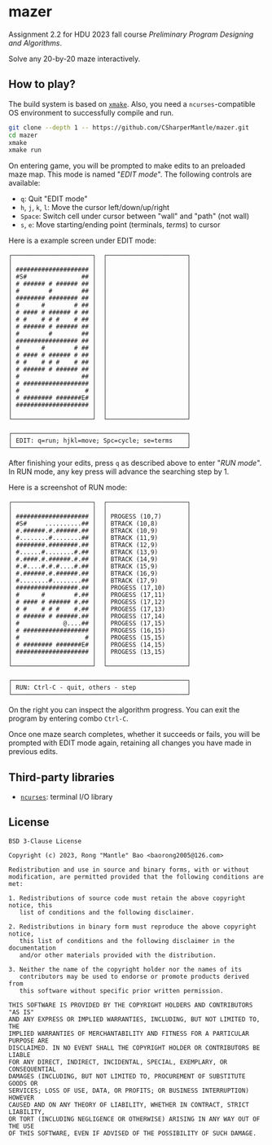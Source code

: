 # mazer

Assignment 2.2 for HDU 2023 fall course *Preliminary Program Designing and Algorithms*.

Solve any 20-by-20 maze interactively.

## How to play?

The build system is based on [`xmake`](https://xmake.io/). Also, you need a `ncurses`-compatible OS environment to successfully compile and run.

```bash
git clone --depth 1 -- https://github.com/CSharperMantle/mazer.git
cd mazer
xmake
xmake run
```

On entering game, you will be prompted to make edits to an preloaded maze map. This mode is named "*EDIT mode*". The following controls are available:

* `q`: Quit "EDIT mode"
* `h`, `j`, `k`, `l`: Move the cursor left/down/up/right
* `Space`: Switch cell under cursor between "wall" and "path" (not wall)
* `s`, `e`: Move starting/ending point (terminals, *terms*) to cursor

Here is a example screen under EDIT mode:

```text
┌──────────────────────┐  ┌──────────────────────┐
│                      │  │                      │
│ #################### │  │                      │
│ #S#               ## │  │                      │
│ # ###### # ###### ## │  │                      │
│ #        #        ## │  │                      │
│ ######## ######## ## │  │                      │
│ #      #        # ## │  │                      │
│ # #### # ###### # ## │  │                      │
│ # #    # # #    # ## │  │                      │
│ # ###### # ###### ## │  │                      │
│ #        #        ## │  │                      │
│ ################# ## │  │                      │
│ #      #        # ## │  │                      │
│ # #### # ###### # ## │  │                      │
│ # #    # # #    # ## │  │                      │
│ # ###### # ###### ## │  │                      │
│ #                 ## │  │                      │
│ # ################## │  │                      │
│ #                  # │  │                      │
│ # ######## #######E# │  │                      │
│ #################### │  │                      │
│                      │  │                      │
└──────────────────────┘  └──────────────────────┘

┌────────────────────────────────────────────────┐
│ EDIT: q=run; hjkl=move; Spc=cycle; se=terms    │
└────────────────────────────────────────────────┘
```

After finishing your edits, press `q` as described above to enter "*RUN mode*". In RUN mode, any key press will advance the searching step by 1.

Here is a screenshot of RUN mode:

```text
┌──────────────────────┐  ┌──────────────────────┐
│                      │  │                      │
│ #################### │  │ PROGESS (10,7)       │
│ #S#     ..........## │  │ BTRACK (10,8)        │
│ #.######.#.######.## │  │ BTRACK (10,9)        │
│ #........#........## │  │ BTRACK (11,9)        │
│ ########.########.## │  │ BTRACK (12,9)        │
│ #......#........#.## │  │ BTRACK (13,9)        │
│ #.####.#.######.#.## │  │ BTRACK (14,9)        │
│ #.#....#.#.#....#.## │  │ BTRACK (15,9)        │
│ #.######.#.######.## │  │ BTRACK (16,9)        │
│ #........#........## │  │ BTRACK (17,9)        │
│ #################.## │  │ PROGESS (17,10)      │
│ #      #        #.## │  │ PROGESS (17,11)      │
│ # #### # ###### #.## │  │ PROGESS (17,12)      │
│ # #    # # #    #.## │  │ PROGESS (17,13)      │
│ # ###### # ######.## │  │ PROGESS (17,14)      │
│ #            @....## │  │ PROGESS (17,15)      │
│ # ################## │  │ PROGESS (16,15)      │
│ #                  # │  │ PROGESS (15,15)      │
│ # ######## #######E# │  │ PROGESS (14,15)      │
│ #################### │  │ PROGESS (13,15)      │
│                      │  │                      │
└──────────────────────┘  └──────────────────────┘

┌────────────────────────────────────────────────┐
│ RUN: Ctrl-C - quit, others - step              │
└────────────────────────────────────────────────┘
```

On the right you can inspect the algorithm progress. You can exit the program by entering combo `Ctrl-C`.

Once one maze search completes, whether it succeeds or fails, you will be prompted with EDIT mode again, retaining all changes you have made in previous edits.

## Third-party libraries

* [`ncurses`](https://www.gnu.org/software/ncurses/): terminal I/O library

## License

```text
BSD 3-Clause License

Copyright (c) 2023, Rong "Mantle" Bao <baorong2005@126.com>

Redistribution and use in source and binary forms, with or without
modification, are permitted provided that the following conditions are met:

1. Redistributions of source code must retain the above copyright notice, this
   list of conditions and the following disclaimer.

2. Redistributions in binary form must reproduce the above copyright notice,
   this list of conditions and the following disclaimer in the documentation
   and/or other materials provided with the distribution.

3. Neither the name of the copyright holder nor the names of its
   contributors may be used to endorse or promote products derived from
   this software without specific prior written permission.

THIS SOFTWARE IS PROVIDED BY THE COPYRIGHT HOLDERS AND CONTRIBUTORS "AS IS"
AND ANY EXPRESS OR IMPLIED WARRANTIES, INCLUDING, BUT NOT LIMITED TO, THE
IMPLIED WARRANTIES OF MERCHANTABILITY AND FITNESS FOR A PARTICULAR PURPOSE ARE
DISCLAIMED. IN NO EVENT SHALL THE COPYRIGHT HOLDER OR CONTRIBUTORS BE LIABLE
FOR ANY DIRECT, INDIRECT, INCIDENTAL, SPECIAL, EXEMPLARY, OR CONSEQUENTIAL
DAMAGES (INCLUDING, BUT NOT LIMITED TO, PROCUREMENT OF SUBSTITUTE GOODS OR
SERVICES; LOSS OF USE, DATA, OR PROFITS; OR BUSINESS INTERRUPTION) HOWEVER
CAUSED AND ON ANY THEORY OF LIABILITY, WHETHER IN CONTRACT, STRICT LIABILITY,
OR TORT (INCLUDING NEGLIGENCE OR OTHERWISE) ARISING IN ANY WAY OUT OF THE USE
OF THIS SOFTWARE, EVEN IF ADVISED OF THE POSSIBILITY OF SUCH DAMAGE.
```
